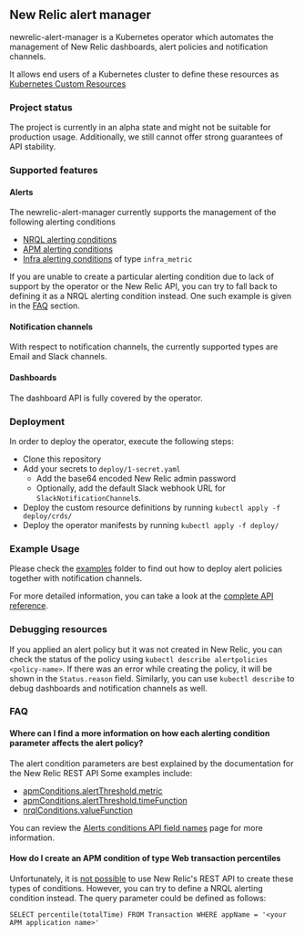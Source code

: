 ## New Relic alert manager

newrelic-alert-manager is a Kubernetes operator which automates the management of 
New Relic dashboards, alert policies and notification channels.

It allows end users of a Kubernetes cluster to define these resources as [Kubernetes Custom Resources](https://kubernetes.io/docs/concepts/extend-kubernetes/api-extension/custom-resources/)

### Project status
The project is currently in an alpha state and might not be suitable for production usage.
Additionally, we still cannot offer strong guarantees of API stability. 

### Supported features
#### Alerts
The newrelic-alert-manager currently supports the management of the following alerting conditions
* [NRQL alerting conditions](https://docs.newrelic.com/docs/alerts/new-relic-alerts/defining-conditions/create-alert-conditions-nrql-queries)
* [APM alerting conditions](https://docs.newrelic.com/docs/alerts/new-relic-alerts/defining-conditions/create-alert-conditions)
* [Infra alerting conditions](https://docs.newrelic.com/docs/infrastructure/new-relic-infrastructure/infrastructure-alert-conditions/rest-api-calls-new-relic-infrastructure-alerts) of type `infra_metric`

If you are unable to create a particular alerting condition due to lack of support by the operator or the New Relic API,
you can try to fall back to defining it as a NRQL alerting condition instead.
One such example is given in the [FAQ](https://github.com/fpetkovski/newrelic-alert-manager#how-do-i-create-an-apm-condition-of-type-web-transaction-percentiles) section. 

#### Notification channels

With respect to notification channels, the currently supported types are Email and Slack channels.  

#### Dashboards
The dashboard API is fully covered by the operator.

### Deployment
In order to deploy the operator, execute the following steps:

* Clone this repository
* Add your secrets to `deploy/1-secret.yaml`
    * Add the base64 encoded New Relic admin password 
    * Optionally, add the default Slack webhook URL for `SlackNotificationChannel`s.
* Deploy the custom resource definitions by running
```kubectl apply -f deploy/crds/```
* Deploy the operator manifests by running
```kubectl apply -f deploy/```

### Example Usage
Please check the [examples](https://github.com/fpetkovski/newrelic-alert-manager/tree/master/hack/examples) folder to find out how to deploy alert policies together with notification channels.

For more detailed information, you can take a look at the [complete API reference](https://github.com/fpetkovski/newrelic-alert-manager/tree/master/docs).

### Debugging resources
If you applied an alert policy but it was not created in New Relic, you can check the 
status of the policy using `kubectl describe alertpolicies <policy-name>`. If there was an error while creating the policy, it will be shown in the `Status.reason` field.
Similarly, you can use `kubectl describe` to debug dashboards and notification channels as well.

### FAQ
#### Where can I find a more information on how each alerting condition parameter affects the alert policy?  
The alert condition parameters are best explained by the documentation for the New Relic REST API
Some examples include:
* [apmConditions.alertThreshold.metric](https://docs.newrelic.com/docs/alerts/rest-api-alerts/new-relic-alerts-rest-api/alerts-conditions-api-field-names#metric)
* [apmConditions.alertThreshold.timeFunction](https://docs.newrelic.com/docs/alerts/rest-api-alerts/new-relic-alerts-rest-api/alerts-conditions-api-field-names#terms_time_function)
* [nrqlConditions.valueFunction](https://docs.newrelic.com/docs/alerts/rest-api-alerts/new-relic-alerts-rest-api/alerts-conditions-api-field-names#user_defined_value_function)

You can review the [Alerts conditions API field names](https://docs.newrelic.com/docs/alerts/rest-api-alerts/new-relic-alerts-rest-api/alerts-conditions-api-field-names) page for more information.

#### How do I create an APM condition of type Web transaction percentiles
Unfortunately, it is [not possible](https://docs.newrelic.com/docs/alerts/rest-api-alerts/new-relic-alerts-rest-api/rest-api-calls-new-relic-alerts#excluded) to use New Relic's REST API to create these types of conditions.
However, you can try to define a NRQL alerting condition instead. The query parameter could be defined as follows: 
```
SELECT percentile(totalTime) FROM Transaction WHERE appName = '<your APM application name>'
```
 
